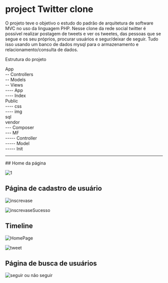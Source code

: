 # project Twitter clone

O projeto teve o objetivo o estudo do padrão de arquitetura de software MVC no uso da linguagem PHP. 
Nesse clone da rede social twitter é possível realizar postagem de tweets e ver os tweetes, das pessoas que se segue e os seu próprios, 
procurar usuários e segur/deixar de seguir. Tudo isso usando um banco de dados mysql para o armazenamento e relacionamento/consulta de dados.



Estrutura do projeto

App <br>
-- Controllers<br>
-- Models<br>
-- Views<br>
---- App<br>
---- Index <br>
Public<br>
---- css<br>
---- img<br>
sql<br>
vendor<br>
--- Composer<br>
--- MF<br>
----- Controller<br>
----- Model<br>
----- Init<br>


<hr>
## Home da página

![1](https://user-images.githubusercontent.com/53051138/151643541-306058a2-8bf4-44fc-b973-ecd8c75e6092.png)

## Página de cadastro de usuário

![inscrevase](https://user-images.githubusercontent.com/53051138/151643567-6eeb36a4-585a-4db4-8b18-9ff81869b3dd.png)

![inscrevaseSucesso](https://user-images.githubusercontent.com/53051138/151643565-89dcda9f-8732-4fa6-8a08-27f689c072c8.png)

## Timeline

![HomePage](https://user-images.githubusercontent.com/53051138/151643554-d10d819c-e384-4e1c-a857-c00effc58ad1.png)

![tweet](https://user-images.githubusercontent.com/53051138/151643590-9247f97d-92d2-40ae-ac83-f843cc65dc99.png)

## Página de busca de usuários

![seguir ou não seguir](https://user-images.githubusercontent.com/53051138/151643598-6e4c018b-20df-4f0d-99ea-e2c430251c3c.png)





